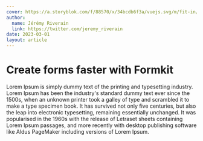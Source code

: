 ```yaml
---
cover: https://a.storyblok.com/f/88570/x/34bcdb6f3a/vuejs.svg/m/fit-in/320x180/filters:fill(transparent):format(png)
author:
  name: Jérémy Riverain
  link: https://twitter.com/jeremy_riverain
date: 2023-03-01
layout: article
---
```


# Create forms faster with Formkit

Lorem Ipsum is simply dummy text of the printing and typesetting industry. Lorem Ipsum has been the industry's standard dummy text ever since the 1500s, when an unknown printer took a galley of type and scrambled it to make a type specimen book. It has survived not only five centuries, but also the leap into electronic typesetting, remaining essentially unchanged. It was popularised in the 1960s with the release of Letraset sheets containing Lorem Ipsum passages, and more recently with desktop publishing software like Aldus PageMaker including versions of Lorem Ipsum.
